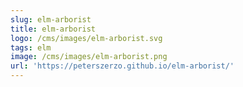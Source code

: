 ```yaml
---
slug: elm-arborist
title: elm-arborist
logo: /cms/images/elm-arborist.svg
tags: elm
image: /cms/images/elm-arborist.png
url: 'https://peterszerzo.github.io/elm-arborist/'
---
```


